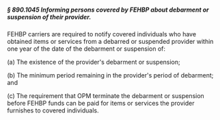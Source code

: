 ##### § 890.1045 Informing persons covered by FEHBP about debarment or suspension of their provider. #####

FEHBP carriers are required to notify covered individuals who have obtained items or services from a debarred or suspended provider within one year of the date of the debarment or suspension of:

(a) The existence of the provider's debarment or suspension;

(b) The minimum period remaining in the provider's period of debarment; and

(c) The requirement that OPM terminate the debarment or suspension before FEHBP funds can be paid for items or services the provider furnishes to covered individuals.